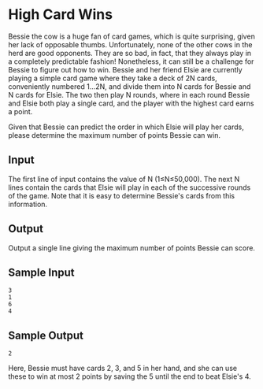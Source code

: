 # High Card Wins

Bessie the cow is a huge fan of card games, which is quite surprising, given her lack of opposable thumbs. Unfortunately, none of the other cows in the herd are good opponents. They are so bad, in fact, that they always play in a completely predictable fashion! Nonetheless, it can still be a challenge for Bessie to figure out how to win.
Bessie and her friend Elsie are currently playing a simple card game where they take a deck of 2N cards, conveniently numbered 1…2N, and divide them into N cards for Bessie and N cards for Elsie. The two then play N rounds, where in each round Bessie and Elsie both play a single card, and the player with the highest card earns a point.

Given that Bessie can predict the order in which Elsie will play her cards, please determine the maximum number of points Bessie can win.

## Input

The first line of input contains the value of N (1≤N≤50,000).
The next N lines contain the cards that Elsie will play in each of the successive rounds of the game. Note that it is easy to determine Bessie's cards from this information.

## Output

Output a single line giving the maximum number of points Bessie can score.

## Sample Input

```
3
1
6
4
```

## Sample Output

```
2
```

Here, Bessie must have cards 2, 3, and 5 in her hand, and she can use these to win at most 2 points by saving the 5 until the end to beat Elsie's 4.

